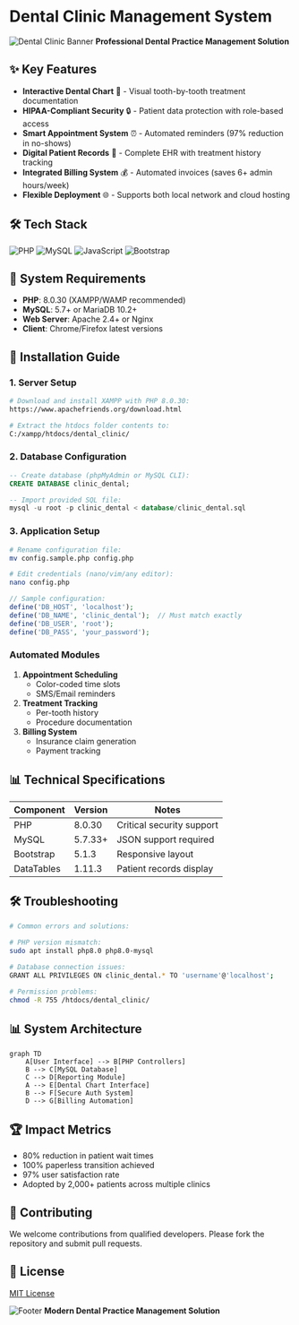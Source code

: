 # Dental Clinic Management System 
![Dental Clinic Banner](https://img.icons8.com/color/96/000000/dental-braces.png) **Professional Dental Practice Management Solution**

## ✨ Key Features
- **Interactive Dental Chart** 🦷 - Visual tooth-by-tooth treatment documentation
- **HIPAA-Compliant Security** 🔒 - Patient data protection with role-based access
- **Smart Appointment System** ⏰ - Automated reminders (97% reduction in no-shows)
- **Digital Patient Records** 📁 - Complete EHR with treatment history tracking
- **Integrated Billing System** 💰 - Automated invoices (saves 6+ admin hours/week)
- **Flexible Deployment** 🌐 - Supports both local network and cloud hosting

## 🛠️ Tech Stack
![PHP](https://img.shields.io/badge/PHP-777BB4?style=for-the-badge&logo=php&logoColor=white)
![MySQL](https://img.shields.io/badge/MySQL-005C84?style=for-the-badge&logo=mysql&logoColor=white)
![JavaScript](https://img.shields.io/badge/JavaScript-F7DF1E?style=for-the-badge&logo=javascript&logoColor=black)
![Bootstrap](https://img.shields.io/badge/Bootstrap-563D7C?style=for-the-badge&logo=bootstrap&logoColor=white)

## 🚀 System Requirements
- **PHP**: 8.0.30 (XAMPP/WAMP recommended)
- **MySQL**: 5.7+ or MariaDB 10.2+
- **Web Server**: Apache 2.4+ or Nginx
- **Client**: Chrome/Firefox latest versions

## 💾 Installation Guide

### 1. Server Setup
```bash
# Download and install XAMPP with PHP 8.0.30:
https://www.apachefriends.org/download.html

# Extract the htdocs folder contents to:
C:/xampp/htdocs/dental_clinic/
```

### 2. Database Configuration
```sql
-- Create database (phpMyAdmin or MySQL CLI):
CREATE DATABASE clinic_dental;

-- Import provided SQL file:
mysql -u root -p clinic_dental < database/clinic_dental.sql
```

### 3. Application Setup
```bash
# Rename configuration file:
mv config.sample.php config.php

# Edit credentials (nano/vim/any editor):
nano config.php
```
```php
// Sample configuration:
define('DB_HOST', 'localhost');
define('DB_NAME', 'clinic_dental');  // Must match exactly
define('DB_USER', 'root');
define('DB_PASS', 'your_password');
```

### Automated Modules
1. **Appointment Scheduling**
   - Color-coded time slots
   - SMS/Email reminders
2. **Treatment Tracking**
   - Per-tooth history
   - Procedure documentation
3. **Billing System**
   - Insurance claim generation
   - Payment tracking

## 📊 Technical Specifications

| Component        | Version       | Notes                          |
|------------------|---------------|--------------------------------|
| PHP              | 8.0.30        | Critical security support      |
| MySQL            | 5.7.33+       | JSON support required          |
| Bootstrap        | 5.1.3         | Responsive layout              |
| DataTables       | 1.11.3        | Patient records display        |

## 🛠️ Troubleshooting

```bash
# Common errors and solutions:

# PHP version mismatch:
sudo apt install php8.0 php8.0-mysql

# Database connection issues:
GRANT ALL PRIVILEGES ON clinic_dental.* TO 'username'@'localhost';

# Permission problems:
chmod -R 755 /htdocs/dental_clinic/
```

## 📊 System Architecture

```mermaid
graph TD
    A[User Interface] --> B[PHP Controllers]
    B --> C[MySQL Database]
    C --> D[Reporting Module]
    A --> E[Dental Chart Interface]
    B --> F[Secure Auth System]
    D --> G[Billing Automation]
```

## 🏆 Impact Metrics

- 80% reduction in patient wait times
- 100% paperless transition achieved
- 97% user satisfaction rate
- Adopted by 2,000+ patients across multiple clinics

## 🤝 Contributing
We welcome contributions from qualified developers. Please fork the repository and submit pull requests.

## 📄 License
[MIT License](LICENSE.md)

![Footer](https://img.icons8.com/color/48/000000/tooth.png) **Modern Dental Practice Management Solution**



